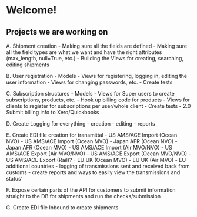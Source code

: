 # Welcome!

## Projects we are working on

A. Shipment creation
    - Making sure all the fields are defined
    - Making sure all the field types are what we want and have the right attributes (max_length, null=True, etc.)
    - Building the Views for creating, searching, editing shipments

B. User registration
    - Models
    - Views for registering, logging in, editing the user information
    - Views for changing passwords, etc.
    - Create tests

C. Subscription structures
    - Models
    - Views for Super users to create subscriptions, products, etc.
    - Hook up billing code for products
    - Views for clients to register for subscriptions per user/whole client
    - Create tests
    - 2.0 Submit billing info to Xero/Quickbooks

D. Create Logging for everything
    - creation
    - editing
    - reports

E. Create EDI file creation for transmittal
    - US AMS/ACE Import (Ocean NVO)
    - US AMS/ACE Import (Ocean MVO)
    - Japan AFR (Ocean NVO)
    - Japan AFR (Ocean MVO)
    - US AMS/ACE Import (Air MVO/NVO)
    - US AMS/ACE Export (Air MVO/NVO)
    - US AMS/ACE Export (Ocean MVO/NVO)
    - US AMS/ACE Export (Rail)?
    - EU UK (Ocean MVO)
    - EU UK (Air MVO)
    - EU additional countries
    - logging of transmissions sent and received back from customs
    - create reports and ways to easily view the transmissions and status'

F. Expose certain parts of the API for customers to submit information straight to the DB for shipments and run the checks/submission

G. Create EDI file Inbound to create shipments
